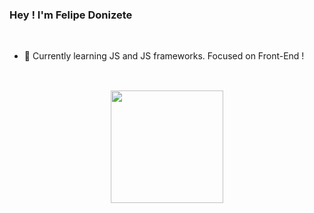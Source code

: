 ### Hey ! I'm Felipe Donizete

<br>

-  🌱 Currently learning JS and JS frameworks. Focused on Front-End !


##

<br>

<div align="center">
  <a href="https://github.com/fedonizete">
  <img height="180em" src="https://github-readme-stats.vercel.app/api/top-langs/?username=fedonizete&layout=compact&langs_count=7&theme=dracula"/>
</div>
